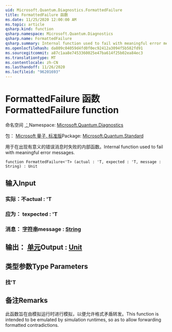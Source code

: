 ```yaml
---
uid: Microsoft.Quantum.Diagnostics.FormattedFailure
title: FormattedFailure 函数
ms.date: 11/25/2020 12:00:00 AM
ms.topic: article
qsharp.kind: function
qsharp.namespace: Microsoft.Quantum.Diagnostics
qsharp.name: FormattedFailure
qsharp.summary: Internal function used to fail with meaningful error messages.
ms.openlocfilehash: da809c04059d4fd0f0ec92412a3094f5b582fd91
ms.sourcegitcommit: a87c1aa8e7453360025e47ba614f25b02ea84ec3
ms.translationtype: MT
ms.contentlocale: zh-CN
ms.lasthandoff: 11/26/2020
ms.locfileid: "96201693"
---
```

# <a name="formattedfailure-function"></a><span data-ttu-id="ccc31-102">FormattedFailure 函数</span><span class="sxs-lookup"><span data-stu-id="ccc31-102">FormattedFailure function</span></span>

<span data-ttu-id="ccc31-103">命名空间 [：](xref:Microsoft.Quantum.Diagnostics)</span><span class="sxs-lookup"><span data-stu-id="ccc31-103">Namespace: [Microsoft.Quantum.Diagnostics](xref:Microsoft.Quantum.Diagnostics)</span></span>

<span data-ttu-id="ccc31-104">包： [Microsoft 量子. 标准版](https://nuget.org/packages/Microsoft.Quantum.Standard)</span><span class="sxs-lookup"><span data-stu-id="ccc31-104">Package: [Microsoft.Quantum.Standard](https://nuget.org/packages/Microsoft.Quantum.Standard)</span></span>


<span data-ttu-id="ccc31-105">用于在出现有意义的错误消息时失败的内部函数。</span><span class="sxs-lookup"><span data-stu-id="ccc31-105">Internal function used to fail with meaningful error messages.</span></span>

```qsharp
function FormattedFailure<'T> (actual : 'T, expected : 'T, message : String) : Unit
```


## <a name="input"></a><span data-ttu-id="ccc31-106">输入</span><span class="sxs-lookup"><span data-stu-id="ccc31-106">Input</span></span>

### <a name="actual--t"></a><span data-ttu-id="ccc31-107">实际：不</span><span class="sxs-lookup"><span data-stu-id="ccc31-107">actual : 'T</span></span>




### <a name="expected--t"></a><span data-ttu-id="ccc31-108">应为： t</span><span class="sxs-lookup"><span data-stu-id="ccc31-108">expected : 'T</span></span>




### <a name="message--string"></a><span data-ttu-id="ccc31-109">消息： [字符串](xref:microsoft.quantum.lang-ref.string)</span><span class="sxs-lookup"><span data-stu-id="ccc31-109">message : [String](xref:microsoft.quantum.lang-ref.string)</span></span>





## <a name="output--unit"></a><span data-ttu-id="ccc31-110">输出： [单元](xref:microsoft.quantum.lang-ref.unit)</span><span class="sxs-lookup"><span data-stu-id="ccc31-110">Output : [Unit](xref:microsoft.quantum.lang-ref.unit)</span></span>



## <a name="type-parameters"></a><span data-ttu-id="ccc31-111">类型参数</span><span class="sxs-lookup"><span data-stu-id="ccc31-111">Type Parameters</span></span>

### <a name="t"></a><span data-ttu-id="ccc31-112">找</span><span class="sxs-lookup"><span data-stu-id="ccc31-112">'T</span></span>



## <a name="remarks"></a><span data-ttu-id="ccc31-113">备注</span><span class="sxs-lookup"><span data-stu-id="ccc31-113">Remarks</span></span>

<span data-ttu-id="ccc31-114">此函数旨在由模拟运行时进行模拟，以便允许格式矛盾转发。</span><span class="sxs-lookup"><span data-stu-id="ccc31-114">This function is intended to be emulated by simulation runtimes, so as to allow forwarding formatted contradictions.</span></span>